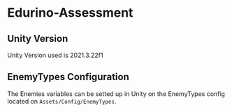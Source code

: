 # Edurino-Assessment

## Unity Version

Unity Version used is 2021.3.22f1

## EnemyTypes Configuration

The Enemies variables can be setted up in Unity on the EnemyTypes config located on `Assets/Config/EnemyTypes`.
